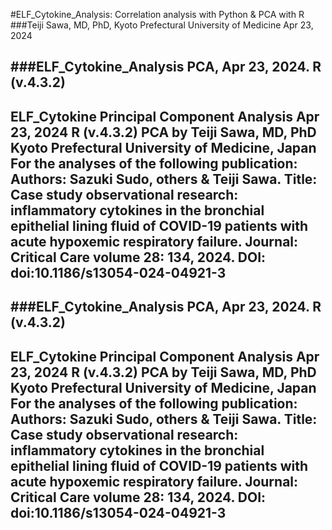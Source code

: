 #ELF_Cytokine_Analysis: Correlation analysis with Python & PCA with R
###Teiji Sawa, MD, PhD, Kyoto Prefectural University of Medicine
Apr 23, 2024 

###ELF_Cytokine_Analysis PCA, Apr 23, 2024. R (v.4.3.2)
--------------------------------------------------------------------------
 ELF_Cytokine Principal Component Analysis
 Apr 23, 2024 R (v.4.3.2) PCA by Teiji Sawa, MD, PhD
 Kyoto Prefectural University of Medicine, Japan
 For the analyses of the following publication:
 Authors: Sazuki Sudo, others & Teiji Sawa. 
 Title: Case study observational research: inflammatory 
 cytokines in the bronchial epithelial lining fluid of COVID-19 
 patients with acute hypoxemic respiratory failure. 
 Journal: Critical Care volume 28: 134, 2024. 
 DOI: doi:10.1186/s13054-024-04921-3
--------------------------------------------------------------------------

 ###ELF_Cytokine_Analysis PCA, Apr 23, 2024. R (v.4.3.2)
--------------------------------------------------------------------------
 ELF_Cytokine Principal Component Analysis
 Apr 23, 2024 R (v.4.3.2) PCA by Teiji Sawa, MD, PhD
 Kyoto Prefectural University of Medicine, Japan
 For the analyses of the following publication:
 Authors: Sazuki Sudo, others & Teiji Sawa. 
 Title: Case study observational research: inflammatory 
 cytokines in the bronchial epithelial lining fluid of COVID-19 
 patients with acute hypoxemic respiratory failure. 
 Journal: Critical Care volume 28: 134, 2024. 
 DOI: doi:10.1186/s13054-024-04921-3
--------------------------------------------------------------------------

